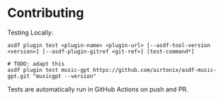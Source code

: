 # Contributing

Testing Locally:

```shell
asdf plugin test <plugin-name> <plugin-url> [--asdf-tool-version <version>] [--asdf-plugin-gitref <git-ref>] [test-command*]

# TODO: adapt this
asdf plugin test music-gpt https://github.com/airtonix/asdf-music-gpt.git "musicgpt --version"
```

Tests are automatically run in GitHub Actions on push and PR.
